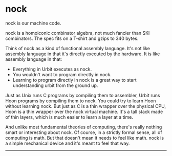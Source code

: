 <div class="short">

nock
====

nock is our machine code.

nock is a homoiconic combinator algebra, not much fancier than SKI
combinators. The spec fits on a T-shirt and gzips to 340 bytes.

Think of nock as a kind of functional assembly language. It's not like
assembly language in that it's directly executed by the hardware. It is
like assembly language in that:

-   Everything in Urbit executes as nock.
-   You wouldn't want to program directly in nock.
-   Learning to program directly in nock is a great way to start
    understanding urbit from the ground up.

Just as Unix runs C programs by compiling them to assembler, Urbit runs
Hoon programs by compiling them to nock. You could try to learn Hoon
without learning nock. But just as C is a thin wrapper over the physical
CPU, Hoon is a thin wrapper over the nock virtual machine. It's a tall
stack made of thin layers, which is much easier to learn a layer at a
time.

And unlike most fundamental theories of computing, there's really
nothing smart or interesting about  nock. Of course, in a strictly formal
sense, all of computing is math. But that doesn't mean it needs to feel
like math. nock is a simple mechanical device and it's meant to feel
that way.

</div>

------------------------------------------------------------------------

<list></list>
